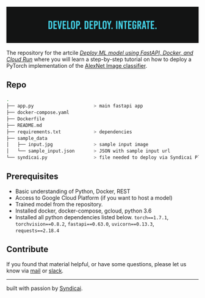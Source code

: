[![syndicai-banner](https://raw.githubusercontent.com/syndicai/brand/main/banner/banner_ddi.png)](https://syndicai.co)

The repository for the artcile [*Deploy ML model using FastAPI, Docker, and Cloud Run*](https://syndicai.co/blog/deploy-ml-with-fastapi) where you will learn a step-by-step tutorial on how to deploy a PyTorch implementation of the [AlexNet Image classifier](https://github.com/syndicai/models/tree/master/pytorch/image_classifier). 

## Repo
```bash
.
├── app.py                      > main fastapi app
├── docker-compose.yaml
├── Dockerfile
├── README.md
├── requirements.txt            > dependencies
├── sample_data
│   ├── input.jpg               > sample input image
│   └── sample_input.json       > JSON with sample input url
└── syndicai.py                 > file needed to deploy via Syndicai Platform
```

## Prerequisites
- Basic understanding of Python, Docker, REST
- Access to Google Cloud Platform (if you want to host a model)
- Trained model from the repository.
- Installed docker, docker-compose, gcloud, python 3.6
- Installed all python dependencies listed below. `torch==1.7.1`,  `torchvision==0.8.2`, `fastapi==0.63.0`, `uvicorn==0.13.3`, `requests==2.18.4`

## Contribute
If you found that material helpful, or have some questions, please let us know via [mail](mailto:hello@syndicai.co) or [slack](https://join.slack.com/t/syndicai/shared_invite/zt-eqbfjmyo-BCNw0gDryzU1A_6GH7xyYw).

---
built with passion by [Syndicai](https://syndicai.co/).